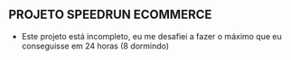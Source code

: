 ## PROJETO SPEEDRUN ECOMMERCE

- Este projeto está incompleto, eu me desafiei a fazer o máximo que eu conseguisse em 24 horas (8 dormindo)